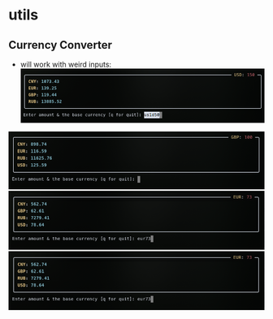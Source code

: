 # utils
## Currency Converter

- will work with weird inputs:
![even weird inputs will work](img/currency_converter_00.png)

![different currencies](img/currency_converter_01.png)
![even weird inputs will work](img/currency_converter_02.png)
![even weird inputs will work](img/currency_converter_02.png)
